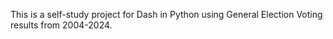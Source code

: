 This is a self-study project for Dash in Python using General Election Voting results from 2004-2024.
